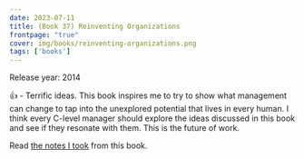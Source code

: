 ```yaml
---
date: 2023-07-11
title: (Book 37) Reinventing Organizations
frontpage: "true"
cover: img/books/reinventing-organizations.png
tags: ['books']
---
```


Release year: 2014

👍 - Terrific ideas. This book inspires me to try to show what management can change to tap into the unexplored potential that lives in every human. I think every C-level manager should explore the ideas discussed in this book and see if they resonate with them. This is the future of work.

Read [the notes I took](https://drive.google.com/file/d/13JM4XapDA2CpHsjkO1wUuT4K6WSW0wvt/view?usp=drive_link) from this book.
